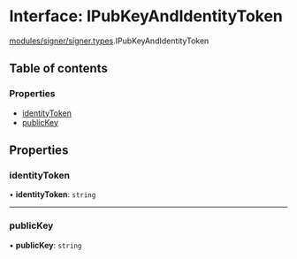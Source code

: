 # Interface: IPubKeyAndIdentityToken

[modules/signer/signer.types](../modules/modules_signer_signer_types.md).IPubKeyAndIdentityToken

## Table of contents

### Properties

- [identityToken](modules_signer_signer_types.IPubKeyAndIdentityToken.md#identitytoken)
- [publicKey](modules_signer_signer_types.IPubKeyAndIdentityToken.md#publickey)

## Properties

### identityToken

• **identityToken**: `string`

___

### publicKey

• **publicKey**: `string`
